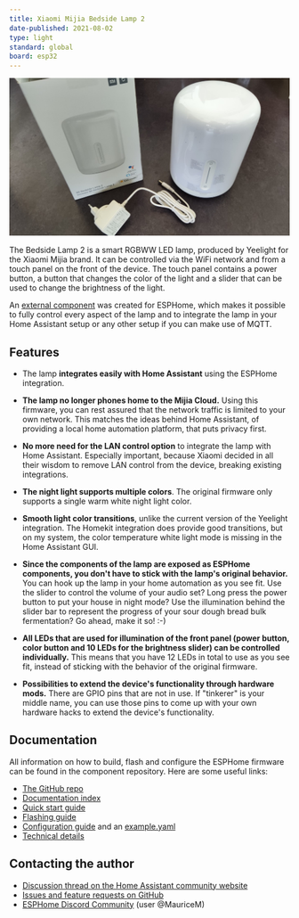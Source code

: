 ```yaml
---
title: Xiaomi Mijia Bedside Lamp 2
date-published: 2021-08-02
type: light
standard: global
board: esp32
---
```


![Product Image](Xiaomi_Mijia_Bedside_Lamp_2.jpg "Product Image")

The Bedside Lamp 2 is a smart RGBWW LED lamp, produced by Yeelight for the Xiaomi Mijia brand. It can be controlled via the WiFi network and from a touch panel on the front of the device. The touch panel contains a power button, a button that changes the color of the light and a slider that can be used to change the brightness of the light.

An [external component](https://github.com/mmakaay/esphome-xiaomi_bslamp2) was created for ESPHome, which makes it possible to fully control every aspect of the lamp and to integrate the lamp in your Home Assistant setup or any other setup if you can make use of MQTT.

## Features

* The lamp **integrates easily with Home Assistant** using the ESPHome integration.

* **The lamp no longer phones home to the Mijia Cloud.** Using this firmware, you can rest assured
  that the network traffic is limited to your own network. This matches the ideas behind Home
  Assistant, of providing a local home automation platform, that puts privacy first.

* **No more need for the LAN control option** to integrate the lamp with Home Assistant. Especially
  important, because Xiaomi decided in all their wisdom to remove LAN control from the device,
  breaking existing integrations.

* **The night light supports multiple colors**. The original firmware only supports a single warm
  white night light color.

* **Smooth light color transitions**, unlike the current version of the Yeelight integration. The
  Homekit integration does provide good transitions, but on my system, the color temperature white
  light mode is missing in the Home Assistant GUI.

* **Since the components of the lamp are exposed as ESPHome components, you don't have to stick with
  the lamp's original behavior.** You can hook up the lamp in your home automation as you see fit.
  Use the slider to control the volume of your audio set? Long press the power button to put your
  house in night mode? Use the illumination behind the slider bar to represent the progress of your
  sour dough bread bulk fermentation? Go ahead, make it so! :-)

* **All LEDs that are used for illumination of the front panel (power button, color button and
  10 LEDs for the brightness slider) can be controlled individually.** This means that you have
  12 LEDs in total to use as you see fit, instead of sticking with the behavior of the original
  firmware.

* **Possibilities to extend the device's functionality through hardware mods.** There are GPIO pins
  that are not in use. If "tinkerer" is your middle name, you can use those pins to come up with
  your own hardware hacks to extend the device's functionality.

## Documentation

All information on how to build, flash and configure the ESPHome firmware can be found in the component repository. Here are some useful links:

* [The GitHub repo](https://github.com/mmakaay/esphome-xiaomi_bslamp2)
* [Documentation index](https://github.com/mmakaay/esphome-xiaomi_bslamp2/blob/dev/README.md)
* [Quick start guide](https://github.com/mmakaay/esphome-xiaomi_bslamp2/blob/dev/README.md#quick-start-guide)
* [Flashing guide](https://github.com/mmakaay/esphome-xiaomi_bslamp2/blob/dev/doc/flashing.md)
* [Configuration guide](https://github.com/mmakaay/esphome-xiaomi_bslamp2/blob/dev/doc/configuration.md)
  and an [example.yaml](https://github.com/mmakaay/esphome-xiaomi_bslamp2/blob/dev/example.yaml)
* [Technical details](https://github.com/mmakaay/esphome-xiaomi_bslamp2/blob/dev/doc/technical_details.md)

## Contacting the author

* [Discussion thread on the Home Assistant community website](https://community.home-assistant.io/t/custom-firmware-esphome-xiaomi-bslamp2/284406)
* [Issues and feature requests on GitHub](https://github.com/mmakaay/esphome-xiaomi_bslamp2/issues)
* [ESPHome Discord Community](https://discord.gg/KhAMKrd) (user @MauriceM)
